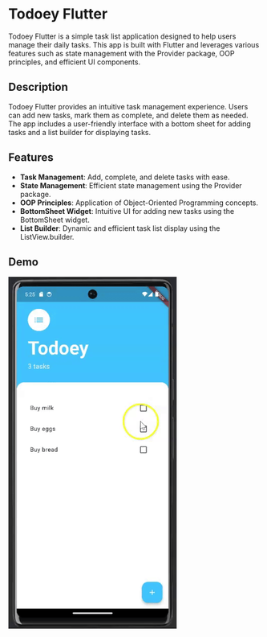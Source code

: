 # Todoey Flutter

Todoey Flutter is a simple task list application designed to help users manage their daily tasks. This app is built with Flutter and leverages various features such as state management with the Provider package, OOP principles, and efficient UI components.

## Description

Todoey Flutter provides an intuitive task management experience. Users can add new tasks, mark them as complete, and delete them as needed. The app includes a user-friendly interface with a bottom sheet for adding tasks and a list builder for displaying tasks.

## Features

- **Task Management**: Add, complete, and delete tasks with ease.
- **State Management**: Efficient state management using the Provider package.
- **OOP Principles**: Application of Object-Oriented Programming concepts.
- **BottomSheet Widget**: Intuitive UI for adding new tasks using the BottomSheet widget.
- **List Builder**: Dynamic and efficient task list display using the ListView.builder.

## Demo

![Todoey Flutter Demo](demo/demo.gif)

